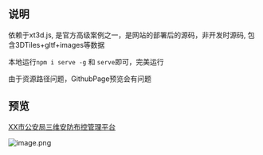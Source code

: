 ## 说明

依赖于xt3d.js, 是官方高级案例之一，是网站的部署后的源码，非开发时源码, 包含3DTiles+gltf+images等数据


本地运行`npm i serve -g` 和 `serve`即可，完美运行

由于资源路径问题，GithubPage预览会有问题

## 预览

[XX市公安局三维安防布控管理平台](http://211.149.185.229:8081/edit?id=202009270909891&data=1606025205334#:~:text=XX%E5%B8%82%E5%85%AC%E5%AE%89%E5%B1%80%E4%B8%89%E7%BB%B4%E5%AE%89%E9%98%B2%E5%B8%83%E6%8E%A7%E7%AE%A1%E7%90%86%E5%B9%B3%E5%8F%B0%20)

![image.png](https://pic7.58cdn.com.cn/nowater/webim/big/n_v243984f932a6f41ef849d0fbd95db1976.png)
